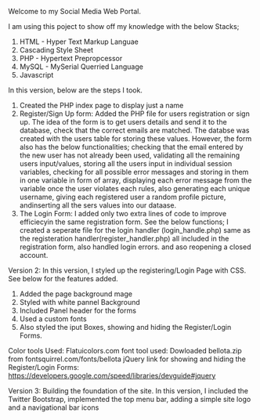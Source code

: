 Welcome to my Social Media Web Portal.

I am using this poject to show off my knowledge with the below Stacks;
1) HTML - Hyper Text Markup Languae
2) Cascading Style Sheet
3) PHP - Hypertext Prepropcessor
4) MySQL - MySerial Querried Language
5) Javascript

In this version, below are the steps I took.
1) Created the PHP index page to display just a name
2) Register/Sign Up form: Added the PHP file for users registration or sign up. The idea of the form is to get users details and send it to the database, check that the correct  emails are matched. The databse was created with the users table for storing these values. However, the form also has the below functionalities; checking that the email entered by the new user has not already been used, validating all the remaining users input/values, storing all the users input in individual session variables, checking for all possible error messages and storing in them in one variable in form of array, displaying each error message from the variable once the user violates each rules, also generating each unique username, giving each registered user a random profile picture, andinserting all the sers values into our dataase.
3) The Login Form: I added only two extra lines of code to improve efficiecyin the same registration form. See the below functions; I created a seperate file for the login handler (login_handle.php) same as the registeration handler(register_handler.php) all included in the registration form, also handled login errors. and aso reopening a closed account.

Version 2:
In this version, I styled up the registering/Login Page with CSS. See below for the features added.
1) Added the page background mage
2) Styled with white pannel Background
3) Included Panel header for the forms
4) Used a custom fonts
5) Also styled the iput Boxes, showing and hiding the Register/Login Forms.

Color tools Used: Flatuicolors.com
font tool used: Dowloaded bellota.zip from fontsquirrel.com/fonts/bellota
jQuery link for showing and hiding the Register/Login Forms: https://developers.google.com/speed/libraries/devguide#jquery	

Version 3: Building the foundation of the site.
In this version, I included the Twitter Bootstrap, implemented the top menu bar, adding a simple site logo and a navigational bar icons
